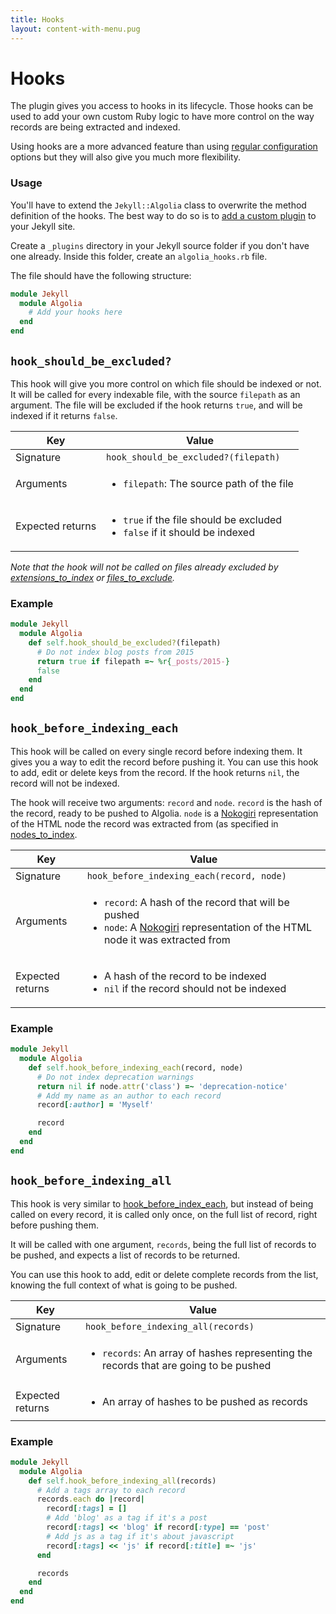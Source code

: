 ```yaml
---
title: Hooks
layout: content-with-menu.pug
---
```


# Hooks

The plugin gives you access to hooks in its lifecycle. Those hooks can
be used to add your own custom Ruby logic to have more control on the way
records are being extracted and indexed.

Using hooks are a more advanced feature than using [regular configuration][1] options
but they will also give you much more flexibility.

### Usage

You'll have to extend the `Jekyll::Algolia` class to overwrite the method
definition of the hooks. The best way to do so is to [add a custom plugin][2] to
your Jekyll site.

Create a `_plugins` directory in your Jekyll source folder if you don't have one
already. Inside this folder, create an `algolia_hooks.rb` file.

The file should have the following structure:

```ruby
module Jekyll
  module Algolia
    # Add your hooks here
  end
end
```

## `hook_should_be_excluded?`

This hook will give you more control on which file should be indexed or not. It
will be called for every indexable file, with the source `filepath` as an
argument. The file will be excluded if the hook returns `true`, and will be
indexed if it returns `false`.

| Key  | Value  |
| ---- | ---- |
| Signature | `hook_should_be_excluded?(filepath)` |
| Arguments | <ul><li>`filepath`: The source path of the file</li></ul> |
| Expected returns | <ul><li>`true` if the file should be excluded</li><li>`false` if it should be indexed</li></ul> |

*Note that the hook will not be called on files already excluded by
[extensions\_to\_index][3] or [files\_to\_exclude][4].*

### Example

```ruby
module Jekyll
  module Algolia
    def self.hook_should_be_excluded?(filepath)
      # Do not index blog posts from 2015
      return true if filepath =~ %r{_posts/2015-}
      false
    end
  end
end
```

## `hook_before_indexing_each`

This hook will be called on every single record before indexing them. It gives you
a way to edit the record before pushing it. You can use this hook to add, edit
or delete keys from the record. If the hook returns `nil`, the
record will not be indexed.

The hook will receive two arguments: `record` and `node`. `record` is the hash
of the record, ready to be pushed to Algolia. `node` is a [Nokogiri][5]
representation of the HTML node the record was extracted from (as specified in
[nodes_to_index][6].

| Key  | Value  |
| ---- | ---- |
| Signature | `hook_before_indexing_each(record, node)` |
| Arguments | <ul><li>`record`: A hash of the record that will be pushed</li><li>`node`: A [Nokogiri][7] representation of the HTML node it was extracted from</li></ul> |
| Expected returns | <ul><li>A hash of the record to be indexed</li><li>`nil` if the record should not be indexed</li></ul> |

### Example

```ruby
module Jekyll
  module Algolia
    def self.hook_before_indexing_each(record, node)
      # Do not index deprecation warnings
      return nil if node.attr('class') =~ 'deprecation-notice'
      # Add my name as an author to each record
      record[:author] = 'Myself'

      record
    end
  end
end
```

## `hook_before_indexing_all`

This hook is very similar to [hook_before_index_each][8], but instead of being called
on every record, it is called only once, on the full list of record, right
before pushing them.

It will be called with one argument, `records`, being the full list of records
to be pushed, and expects a list of records to be returned.

You can use this hook to add, edit or delete complete records from the list,
knowing the full context of what is going to be pushed.

| Key  | Value  |
| ---- | ---- |
| Signature | `hook_before_indexing_all(records)` |
| Arguments | <ul><li>`records`: An array of hashes representing the records that are going to be pushed</li></ul> |
| Expected returns | <ul><li>An array of hashes to be pushed as records</li></ul> |

### Example

```ruby
module Jekyll
  module Algolia
    def self.hook_before_indexing_all(records)
      # Add a tags array to each record
      records.each do |record|
        record[:tags] = []
        # Add 'blog' as a tag if it's a post
        record[:tags] << 'blog' if record[:type] == 'post'
        # Add js as a tag if it's about javascript
        record[:tags] << 'js' if record[:title] =~ 'js'
      end

      records
    end
  end
end
```

[1]: ./options.html
[2]: https://jekyllrb.com/docs/plugins/#installing-a-plugin
[3]: ./options.html#extensions-to-index
[4]: ./options.html#files-to-exclude
[5]: http://www.nokogiri.org
[6]: ./options.html#nodes-to-index
[7]: http://www.nokogiri.org
[8]: hooks.html#hook-before-indexing-each
